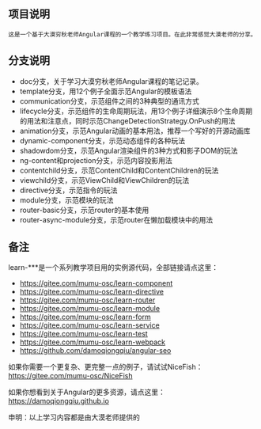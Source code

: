 ## 项目说明
    这是一个基于大漠穷秋老师Angular课程的一个教学练习项目。在此非常感觉大漠老师的分享。

## 分支说明
    
- doc分支，关于学习大漠穷秋老师Angular课程的笔记记录。
- template分支，用12个例子全面示范Angular的模板语法
- communication分支，示范组件之间的3种典型的通讯方式
- lifecycle分支，示范组件的生命周期玩法，用13个例子详细演示8个生命周期的用法和注意点，同时示范ChangeDetectionStrategy.OnPush的用法
- animation分支，示范Angular动画的基本用法，推荐一个写好的开源动画库
- dynamic-component分支，示范动态组件的各种玩法
- shadowdom分支，示范Angular渲染组件的3种方式和影子DOM的玩法
- ng-content和projection分支，示范内容投影用法
- contentchild分支，示范ContentChild和ContentChildren的玩法
- viewchild分支，示范ViewChild和ViewChildren的玩法
- directive分支，示范指令的玩法
- module分支，示范模块的玩法
- router-basic分支，示范router的基本使用
- router-async-module分支，示范router在懒加载模块中的用法
## 备注
learn-***是一个系列教学项目用的实例源代码，全部链接请点这里：

- https://gitee.com/mumu-osc/learn-component
- https://gitee.com/mumu-osc/learn-directive
- https://gitee.com/mumu-osc/learn-router
- https://gitee.com/mumu-osc/learn-module
- https://gitee.com/mumu-osc/learn-form
- https://gitee.com/mumu-osc/learn-service
- https://gitee.com/mumu-osc/learn-test
- https://gitee.com/mumu-osc/learn-webpack
- https://github.com/damoqiongqiu/angular-seo

如果你需要一个更复杂、更完整一点的例子，请试试NiceFish：https://gitee.com/mumu-osc/NiceFish

如果你想看到关于Angular的更多资源，请点这里：https://damoqiongqiu.github.io

申明：以上学习内容都是由大漠老师提供的
